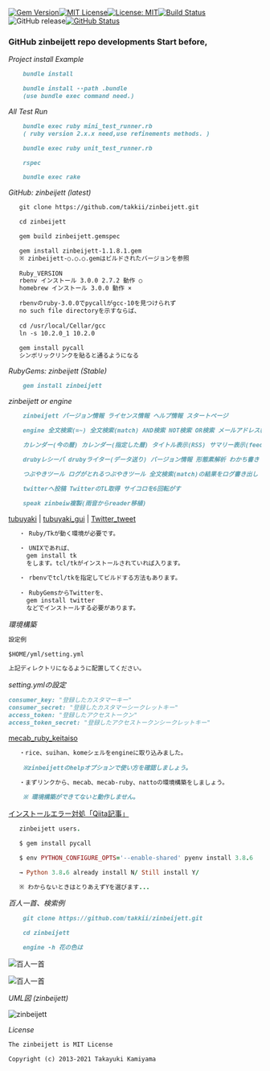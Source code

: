 [![Gem Version](https://badge.fury.io/rb/zinbeijett.svg)](http://badge.fury.io/rb/zinbeijett)[![MIT License](http://img.shields.io/badge/license-MIT-blue.svg?style=flat)](LICENSE)[![License: MIT](https://img.shields.io/badge/License-MIT-yellow.svg)](https://opensource.org/licenses/MIT)[![Build Status](https://travis-ci.org/takkii/zinbeijett.svg?branch=main)](https://travis-ci.org/takkii/zinbeijett)![GitHub release](https://img.shields.io/github/release/takkii/zinbeijett.svg?style=flat)[![GitHub Status](https://img.shields.io/github/last-commit/takkii/zinbeijett.svg?style=flat)](GitHub)

### GitHub zinbeijett repo developments Start before,

_Project install Example_

```markdown
    bundle install

    bundle install --path .bundle
    (use bundle exec command need.)
```

_All Test Run_

```markdown
    bundle exec ruby mini_test_runner.rb
    ( ruby version 2.x.x need,use refinements methods. )

    bundle exec ruby unit_test_runner.rb

    rspec

    bundle exec rake
```

_GitHub: zinbeijett (latest)_

```markdown
   git clone https://github.com/takkii/zinbeijett.git

   cd zinbeijett

   gem build zinbeijett.gemspec

   gem install zinbeijett-1.1.8.1.gem
   ※ zinbeijett-○.○.○.gemはビルドされたバージョンを参照
   
   Ruby_VERSION
   rbenv インストール 3.0.0 2.7.2 動作 ○
   homebrew インストール 3.0.0 動作 ×
   
   rbenvのruby-3.0.0でpycallがgcc-10を見つけられず
   no such file directoryを示すならば、
   
   cd /usr/local/Cellar/gcc
   ln -s 10.2.0_1 10.2.0
   
   gem install pycall
   シンボリックリンクを貼ると通るようになる
```

_RubyGems: zinbeijett (Stable)_

```markdown
    gem install zinbeijett
```

_zinbeijett or engine_

```markdown
    zinbeijett バージョン情報 ライセンス情報 ヘルプ情報 スタートページ

    engine 全文検索(=~) 全文検索(match) AND検索 NOT検索 OR検索 メールアドレス検索 GC表示 文字列カウント 作成者情報 

    カレンダー(今の暦) カレンダー(指定した暦) タイトル表示(RSS) サマリー表示(feedjira) タイトル表示(feedjira) 
    
    drubyレシーバ drubyライター(データ送り) バージョン情報 形態素解析 わかち書き わかち書き&ワードカウント

    つぶやきツール ログがとれるつぶやきツール 全文検索(match)の結果をログ書き出し ハッシュ値で暗号化   

    twitterへ投稿 TwitterのTL取得 サイコロを6回転がす

    speak zinbeiw複製(雨音からreader移植)
```

[tubuyaki](https://github.com/takkii/tubuyaki) | [tubuyaki_gui](https://github.com/takkii/tubuyaki_gui) | [Twitter_tweet](https://github.com/takkii/Twitter_tweet)

```markdown
   ・ Ruby/Tkが動く環境が必要です。

   ・ UNIXであれば、
     gem install tk
     をします。tcl/tkがインストールされていれば入ります。
     
   ・ rbenvでtcl/tkを指定してビルドする方法もあります。
   
   ・ RubyGemsからTwitterを、
     gem install twitter
     などでインストールする必要があります。
```

_環境構築_

```markdown
設定例

$HOME/yml/setting.yml

上記ディレクトリになるように配置してください。
```

_setting.ymlの設定_

```markdown
consumer_key: "登録したカスタマーキー"
consumer_secret: "登録したカスタマーシークレットキー"
access_token: "登録したアクセストークン"
access_token_secret: "登録したアクセストークンシークレットキー"
```

[mecab_ruby_keitaiso](https://github.com/takkii/mecab_ruby_keitaiso)

```markdown
   ・rice、suihan、komeシェルをengineに取り込みました。
 
    ※zinbeijettのhelpオプションで使い方を確認しましょう。
 
   ・まずリンクから、mecab、mecab-ruby、nattoの環境構築をしましょう。

    ※ 環境構築ができてないと動作しません。
```

[インストールエラー対処「Qiita記事」](https://qiita.com/takkii/items/af8b76ce4b3c591d86ab)

```ruby
   zinbeijett users.

   $ gem install pycall

   $ env PYTHON_CONFIGURE_OPTS='--enable-shared' pyenv install 3.8.6

   → Python 3.8.6 already install N/ Still install Y/

   ※ わからないときはとりあえずYを選びます...
```

_百人一首、検索例_

```markdown
    git clone https://github.com/takkii/zinbeijett.git

    cd zinbeijett

    engine -h 花の色は
```

![百人一首](https://github.com/takkii/zinbeijett/blob/main/img/hyaku.png)

![百人一首](https://github.com/takkii/zinbeijett/blob/main/img/hyaku2.png)

_UML図 (zinbeijett)_

![zinbeijett](https://github.com/takkii/zinbeijett/blob/main/out/zinbeijett/zinbeijett.png)

_License_

```markdown
The zinbeijett is MIT License

Copyright (c) 2013-2021 Takayuki Kamiyama
```
